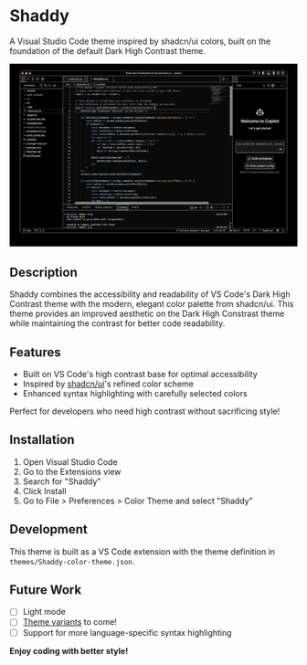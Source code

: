 # Shaddy

A Visual Studio Code theme inspired by shadcn/ui colors, built on the foundation of the default Dark High Contrast theme.

![Shaddy Theme Screenshot](./public/assets/screenshot.jpg)

## Description

Shaddy combines the accessibility and readability of VS Code's Dark High Contrast theme with the modern, elegant color palette from shadcn/ui. This theme provides an improved aesthetic on the Dark High Constrast theme while maintaining the contrast for better code readability.

## Features

- Built on VS Code's high contrast base for optimal accessibility
- Inspired by [shadcn/ui](https://ui.shadcn.com/colors)'s refined color scheme
- Enhanced syntax highlighting with carefully selected colors

Perfect for developers who need high contrast without sacrificing style!

## Installation

1. Open Visual Studio Code
2. Go to the Extensions view
3. Search for "Shaddy"
4. Click Install
5. Go to File > Preferences > Color Theme and select "Shaddy"

## Development

This theme is built as a VS Code extension with the theme definition in `themes/Shaddy-color-theme.json`.

## Future Work

- [ ] Light mode
- [ ] [Theme variants](https://ui.shadcn.com/themes) to come!
- [ ] Support for more language-specific syntax highlighting

**Enjoy coding with better style!**
